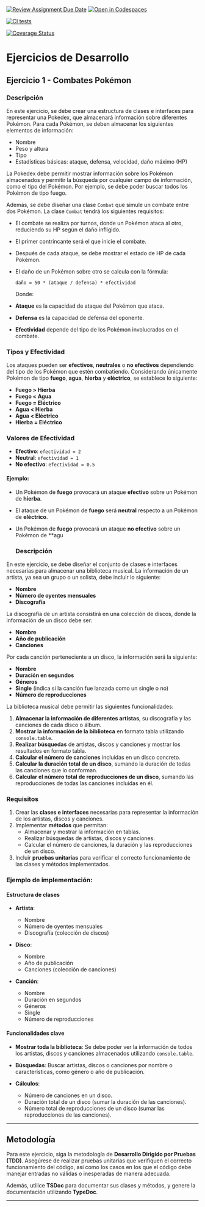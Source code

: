 [![Review Assignment Due Date](https://classroom.github.com/assets/deadline-readme-button-22041afd0340ce965d47ae6ef1cefeee28c7c493a6346c4f15d667ab976d596c.svg)](https://classroom.github.com/a/FTPDI46d)
[![Open in Codespaces](https://classroom.github.com/assets/launch-codespace-2972f46106e565e64193e422d61a12cf1da4916b45550586e14ef0a7c637dd04.svg)](https://classroom.github.com/open-in-codespaces?assignment_repo_id=18340416)

[![CI tests](https://github.com/ULL-ESIT-INF-DSI-2425/prct05-objects-classes-interfaces-marioguerra2002/actions/workflows/ci.yml/badge.svg)](https://github.com/ULL-ESIT-INF-DSI-2425/prct05-objects-classes-interfaces-marioguerra2002/actions/workflows/ci.yml)

[![Coverage Status](https://coveralls.io/repos/github/ULL-ESIT-INF-DSI-2425/prct05-objects-classes-interfaces-marioguerra2002/badge.svg?branch=main)](https://coveralls.io/github/ULL-ESIT-INF-DSI-2425/prct05-objects-classes-interfaces-marioguerra2002?branch=main)

# Ejercicios de Desarrollo

## Ejercicio 1 - Combates Pokémon

### Descripción

En este ejercicio, se debe crear una estructura de clases e interfaces para representar una Pokedex, que almacenará información sobre diferentes Pokémon. Para cada Pokémon, se deben almacenar los siguientes elementos de información:

- Nombre
- Peso y altura
- Tipo
- Estadísticas básicas: ataque, defensa, velocidad, daño máximo (HP)

La Pokedex debe permitir mostrar información sobre los Pokémon almacenados y permitir la búsqueda por cualquier campo de información, como el tipo del Pokémon. Por ejemplo, se debe poder buscar todos los Pokémon de tipo fuego.

Además, se debe diseñar una clase `Combat` que simule un combate entre dos Pokémon. La clase `Combat` tendrá los siguientes requisitos:

- El combate se realiza por turnos, donde un Pokémon ataca al otro, reduciendo su HP según el daño infligido.
- El primer contrincante será el que inicie el combate.
- Después de cada ataque, se debe mostrar el estado de HP de cada Pokémon.
- El daño de un Pokémon sobre otro se calcula con la fórmula:

  ```plaintext
  daño = 50 * (ataque / defensa) * efectividad
  ```
  Donde:
- **Ataque** es la capacidad de ataque del Pokémon que ataca.
- **Defensa** es la capacidad de defensa del oponente.
- **Efectividad** depende del tipo de los Pokémon involucrados en el combate.

### Tipos y Efectividad

Los ataques pueden ser **efectivos**, **neutrales** o **no efectivos** dependiendo del tipo de los Pokémon que estén combatiendo. Considerando únicamente Pokémon de tipo **fuego**, **agua**, **hierba** y **eléctrico**, se establece lo siguiente:

- **Fuego > Hierba**
- **Fuego < Agua**
- **Fuego = Eléctrico**
- **Agua < Hierba**
- **Agua < Eléctrico**
- **Hierba = Eléctrico**

### Valores de Efectividad

- **Efectivo**: `efectividad = 2`
- **Neutral**: `efectividad = 1`
- **No efectivo**: `efectividad = 0.5`

#### Ejemplo:

- Un Pokémon de **fuego** provocará un ataque **efectivo** sobre un Pokémon de **hierba**.
- El ataque de un Pokémon de **fuego** será **neutral** respecto a un Pokémon de **eléctrico**.
- Un Pokémon de **fuego** provocará un ataque **no efectivo** sobre un Pokémon de **agu

  ### Descripción

En este ejercicio, se debe diseñar el conjunto de clases e interfaces necesarias para almacenar una biblioteca musical. La información de un artista, ya sea un grupo o un solista, debe incluir lo siguiente:

- **Nombre**
- **Número de oyentes mensuales**
- **Discografía**

La discografía de un artista consistirá en una colección de discos, donde la información de un disco debe ser:

- **Nombre**
- **Año de publicación**
- **Canciones**

Por cada canción perteneciente a un disco, la información será la siguiente:

- **Nombre**
- **Duración en segundos**
- **Géneros**
- **Single** (indica si la canción fue lanzada como un single o no)
- **Número de reproducciones**

La biblioteca musical debe permitir las siguientes funcionalidades:

1. **Almacenar la información de diferentes artistas**, su discografía y las canciones de cada disco o álbum.
2. **Mostrar la información de la biblioteca** en formato tabla utilizando `console.table`.
3. **Realizar búsquedas** de artistas, discos y canciones y mostrar los resultados en formato tabla.
4. **Calcular el número de canciones** incluidas en un disco concreto.
5. **Calcular la duración total de un disco**, sumando la duración de todas las canciones que lo conforman.
6. **Calcular el número total de reproducciones de un disco**, sumando las reproducciones de todas las canciones incluidas en él.

### Requisitos

1. Crear las **clases e interfaces** necesarias para representar la información de los artistas, discos y canciones.
2. Implementar **métodos** que permitan:
   - Almacenar y mostrar la información en tablas.
   - Realizar búsquedas de artistas, discos y canciones.
   - Calcular el número de canciones, la duración y las reproducciones de un disco.
3. Incluir **pruebas unitarias** para verificar el correcto funcionamiento de las clases y métodos implementados.

### Ejemplo de implementación:

#### Estructura de clases

- **Artista**:
  - Nombre
  - Número de oyentes mensuales
  - Discografía (colección de discos)

- **Disco**:
  - Nombre
  - Año de publicación
  - Canciones (colección de canciones)

- **Canción**:
  - Nombre
  - Duración en segundos
  - Géneros
  - Single
  - Número de reproducciones

#### Funcionalidades clave

- **Mostrar toda la biblioteca**: Se debe poder ver la información de todos los artistas, discos y canciones almacenados utilizando `console.table`.
  
- **Búsquedas**: Buscar artistas, discos o canciones por nombre o características, como género o año de publicación.

- **Cálculos**:
  - Número de canciones en un disco.
  - Duración total de un disco (sumar la duración de las canciones).
  - Número total de reproducciones de un disco (sumar las reproducciones de las canciones).

---

## Metodología

Para este ejercicio, siga la metodología de **Desarrollo Dirigido por Pruebas (TDD)**. Asegúrese de realizar pruebas unitarias que verifiquen el correcto funcionamiento del código, así como los casos en los que el código debe manejar entradas no válidas o inesperadas de manera adecuada.

Además, utilice **TSDoc** para documentar sus clases y métodos, y genere la documentación utilizando **TypeDoc**.

---

